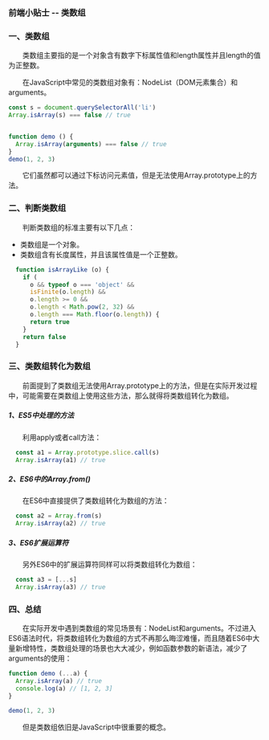 ### 前端小贴士 -- 类数组

### 一、类数组

  &emsp;&emsp;类数组主要指的是一个对象含有数字下标属性值和length属性并且length的值为正整数。

  &emsp;&emsp;在JavaScript中常见的类数组对象有：NodeList（DOM元素集合）和arguments。

```JavaScript
const s = document.querySelectorAll('li')
Array.isArray(s) === false // true


function demo () {
  Array.isArray(arguments) === false // true
}
demo(1, 2, 3)
```

  &emsp;&emsp;它们虽然都可以通过下标访问元素值，但是无法使用Array.prototype上的方法。

### 二、判断类数组

  &emsp;&emsp;判断类数组的标准主要有以下几点：
  
  - 类数组是一个对象。
  - 类数组含有长度属性，并且该属性值是一个正整数。

```JavaScript
  function isArrayLike (o) {
    if (
      o && typeof o === 'object' && 
      isFinite(o.length) && 
      o.length >= 0 && 
      o.length < Math.pow(2, 32) && 
      o.length === Math.floor(o.length)) {
      return true
    }
    return false
  }
```

### 三、类数组转化为数组

  &emsp;&emsp;前面提到了类数组无法使用Array.prototype上的方法，但是在实际开发过程中，可能需要在类数组上使用这些方法，那么就得将类数组转化为数组。

##### 1、ES5中处理的方法

  &emsp;&emsp;利用apply或者call方法：

```JavaScript
  const a1 = Array.prototype.slice.call(s)
  Array.isArray(a1) // true
```

##### 2、ES6中的Array.from()

  &emsp;&emsp;在ES6中直接提供了类数组转化为数组的方法：

```JavaScript
  const a2 = Array.from(s)
  Array.isArray(a2) // true
```

##### 3、ES6扩展运算符

  &emsp;&emsp;另外ES6中的扩展运算符同样可以将类数组转化为数组：

```JavaScript
  const a3 = [...s]
  Array.isArray(a3) // true
```

### 四、总结

  &emsp;&emsp;在实际开发中遇到类数组的常见场景有：NodeList和arguments。不过进入ES6语法时代，将类数组转化为数组的方式不再那么晦涩难懂，而且随着ES6中大量新增特性，类数组处理的场景也大大减少，例如函数参数的新语法，减少了arguments的使用：

```JavaScript
function demo (...a) {
  Array.isArray(a) // true
  console.log(a) // [1, 2, 3]
}

demo(1, 2, 3)
```

  &emsp;&emsp;但是类数组依旧是JavaScript中很重要的概念。
